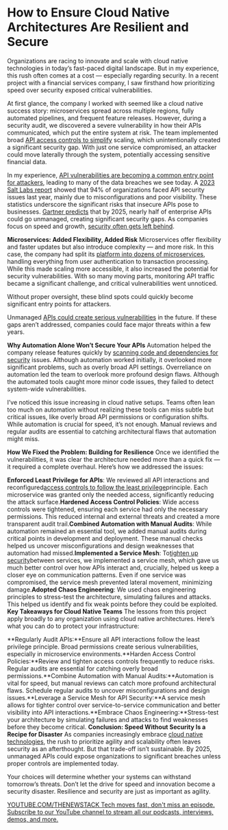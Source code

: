 # How to Ensure Cloud Native Architectures Are Resilient and Secure
Organizations are racing to innovate and scale with cloud native technologies in today’s fast-paced digital landscape. But in my experience, this rush often comes at a cost — especially regarding security. In a recent project with a financial services company, I saw firsthand how prioritizing speed over security exposed critical vulnerabilities.

At first glance, the company I worked with seemed like a cloud native success story: microservices spread across multiple regions, fully automated pipelines, and frequent feature releases. However, during a security audit, we discovered a severe vulnerability in how their APIs communicated, which put the entire system at risk. The team implemented broad [API access controls to simplify](https://thenewstack.io/veracodes-sbom-api-simplifies-software-security-for-devs/) scaling, which unintentionally created a significant security gap. With just one service compromised, an attacker could move laterally through the system, potentially accessing sensitive financial data.

In my experience, [API vulnerabilities are becoming a common entry point for attackers](https://thenewstack.io/why-your-api-keys-are-leaving-you-vulnerable-to-attack/), leading to many of the data breaches we see today. A [2023 Salt Labs report](https://content.salt.security/rs/352-UXR-417/images/SaltSecurity-Report-State_of_API_Security.pdf#:~:text=The%20most%20eye%2Dopening%20finding%20from%20the%20Q1,with%2017%%20having%20experienced%20an%20API%2Drelated%20breach.) showed that 94% of organizations faced API security issues last year, mainly due to misconfigurations and poor visibility. These statistics underscore the significant risks that insecure APIs pose to businesses. [Gartner predicts](https://www.gartner.com/en/documents/4009103) that by 2025, nearly half of enterprise APIs could go unmanaged, creating significant security gaps. As companies focus on speed and growth, [security often gets left behind](https://thenewstack.io/implement-fine-grained-security-or-get-left-behind/).

**Microservices: Added Flexibility, Added Risk**
Microservices offer flexibility and faster updates but also introduce complexity — and more risk. In this case, the company had split its [platform into dozens of microservices](https://thenewstack.io/platform-engineering-reshapes-software-dev-at-bechtle/), handling everything from user authentication to transaction processing. While this made scaling more accessible, it also increased the potential for security vulnerabilities. With so many moving parts, monitoring API traffic became a significant challenge, and critical vulnerabilities went unnoticed.

Without proper oversight, these blind spots could quickly become significant entry points for attackers.

Unmanaged [APIs could create serious vulnerabilities](https://thenewstack.io/3-api-vulnerabilities-developers-accidentally-create/) in the future. If these gaps aren’t addressed, companies could face major threats within a few years.

**Why Automation Alone Won’t Secure Your APIs**
Automation helped the company release features quickly by [scanning code and dependencies for security](https://thenewstack.io/checkov-2-0-context-aware-security-scanning-for-infrastructure-as-code/) issues. Although automation worked initially, it overlooked more significant problems, such as overly broad API settings. Overreliance on automation led the team to overlook more profound design flaws. Although the automated tools caught more minor code issues, they failed to detect system-wide vulnerabilities.

I’ve noticed this issue increasing in cloud native setups. Teams often lean too much on automation without realizing these tools can miss subtle but critical issues, like overly broad API permissions or configuration shifts. While automation is crucial for speed, it’s not enough. Manual reviews and regular audits are essential to catching architectural flaws that automation might miss.

**How We Fixed the Problem: Building for Resilience**
Once we identified the vulnerabilities, it was clear the architecture needed more than a quick fix — it required a complete overhaul. Here’s how we addressed the issues:

**Enforced Least Privilege for APIs**: We reviewed all API interactions and reconfigured[access controls to follow the least privilege](https://thenewstack.io/from-it-to-devops-evolution-of-privileged-access-management/)principle. Each microservice was granted only the needed access, significantly reducing the attack surface.**Hardened Access Control Policies**: Wide access controls were tightened, ensuring each service had only the necessary permissions. This reduced internal and external threats and created a more transparent audit trail.**Combined Automation with Manual Audits**: While automation remained an essential tool, we added manual audits during critical points in development and deployment. These manual checks helped us uncover misconfigurations and design weaknesses that automation had missed.**Implemented a Service Mesh**: To[tighten up security](https://thenewstack.io/how-to-tighten-security-across-complex-and-cloud-native-environments/)between services, we implemented a service mesh, which gave us much better control over how APIs interact and, crucially, helped us keep a closer eye on communication patterns. Even if one service was compromised, the service mesh prevented lateral movement, minimizing damage.**Adopted Chaos Engineering**: We used chaos engineering principles to stress-test the architecture, simulating failures and attacks. This helped us identify and fix weak points before they could be exploited.
**Key Takeaways for Cloud Native Teams**
The lessons from this project apply broadly to any organization using cloud native architectures. Here’s what you can do to protect your infrastructure:

**Regularly Audit APIs:**Ensure all API interactions follow the least privilege principle. Broad permissions create serious vulnerabilities, especially in microservice environments.**Harden Access Control Policies:**Review and tighten access controls frequently to reduce risks. Regular audits are essential for catching overly broad permissions.**Combine Automation with Manual Audits:**Automation is vital for speed, but manual reviews can catch more profound architectural flaws. Schedule regular audits to uncover misconfigurations and design issues.**Leverage a Service Mesh for API Security:**A service mesh allows for tighter control over service-to-service communication and better visibility into API interactions.**Embrace Chaos Engineering:**Stress-test your architecture by simulating failures and attacks to find weaknesses before they become critical.
**Conclusion: Speed Without Security Is a Recipe for Disaster**
As companies increasingly embrace [cloud native technologies](https://thenewstack.io/cloud-native/), the rush to prioritize agility and scalability often leaves security as an afterthought. But that trade-off isn’t sustainable. By 2025, unmanaged APIs could expose organizations to significant breaches unless proper controls are implemented today.

Your choices will determine whether your systems can withstand tomorrow’s threats. Don’t let the drive for speed and innovation become a security disaster. Resilience and security are just as important as agility.

[
YOUTUBE.COM/THENEWSTACK
Tech moves fast, don't miss an episode. Subscribe to our YouTube
channel to stream all our podcasts, interviews, demos, and more.
](https://youtube.com/thenewstack?sub_confirmation=1)